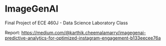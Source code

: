 # ImageGenAI
Final Project of ECE 460J - Data Science Laboratory Class

Report: https://medium.com/@karthik.cheemalamarry/imagegenai-predictive-analytics-for-optimized-instagram-engagement-b133eecee76a
